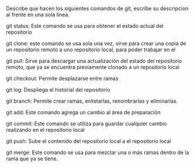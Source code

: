 Describe que hacen los siguientes comandos de git, escribe su descripcion al frente en una sola linea.

git status: Este comando se usa para obtener el estado actual del repositorio

git clone: este comando se usa sola una vez, sirve para crear una copia de un repositorio remoto a uno  repositorio local, para poder trabajar en el

git pull: Sirve para descargar una actualización del estado del repositorio remoto, que ya se encuentra previamente clonado  a un repositorio local

git checkout: Permite desplazarse entre ramas

git log: Despliega el historial del repositorio

git branch: Permite crear ramas, enlistarlas, renombrarlas y eliminarlas.

git add: Este comando agrega un cambio al área de preparación

git commit: Este comando se utiliza para guardar cualquier cambio realizando en el repositorio local


git push: Sube el contenido del repositorio local a el repositorio local

git merge: Este comando se usa para mezclar  una o más ramas dentro de la rama que ya se tiene.

